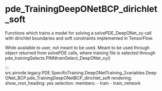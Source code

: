 # pde_TrainingDeepONetBCP_dirichlet_soft

Functions which trains a model for solving a solvePDE_DeepONet_xy call with dirichlet boundaries and soft constraints implemented in TensorFlow.

While available to user, not meant to be used. Meant to be used through
object returned from solvePDE calls, where training file is selected through pde_trainingSelects.PINNtrainSelect_DeepONet_xy()

::: src.pinnde.legacy.PDE.SpecificTraining.DeepONetTraining_2variables.DeepONet_BCP.pde_TrainingDeepONetBCP_dirichlet_soft
    rendering:
      show_root_heading: yes
    selection:
      members:
        - train
        - train_network